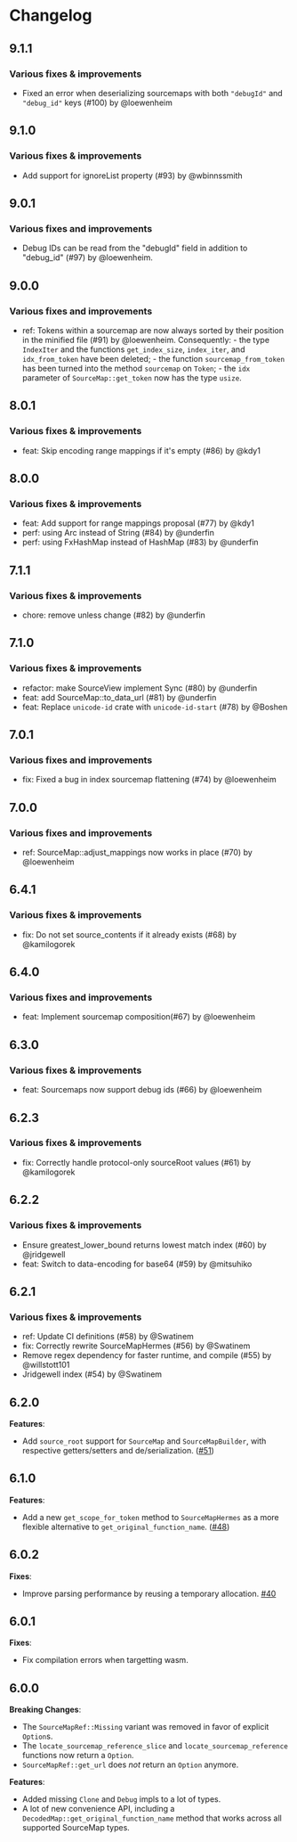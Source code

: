 # Changelog

## 9.1.1

### Various fixes & improvements

- Fixed an error when deserializing sourcemaps with
  both `"debugId"` and `"debug_id"` keys (#100) by @loewenheim

## 9.1.0

### Various fixes & improvements

- Add support for ignoreList property (#93) by @wbinnssmith

## 9.0.1

### Various fixes and improvements

- Debug IDs can be read from the "debugId" field in addition to "debug_id" (#97) by @loewenheim.

## 9.0.0

### Various fixes and improvements

- ref: Tokens within a sourcemap are now always sorted by their position in the
      minified file (#91) by @loewenheim.
      Consequently:
      - the type `IndexIter` and the functions `get_index_size`, `index_iter`,
        and `idx_from_token` have been deleted;
      - the function `sourcemap_from_token` has been turned into the method
        `sourcemap` on `Token`;
      - the `idx` parameter of `SourceMap::get_token` now has the type `usize`.

## 8.0.1

### Various fixes & improvements

- feat: Skip encoding range mappings if it's empty (#86) by @kdy1

## 8.0.0

### Various fixes & improvements

- feat: Add support for range mappings proposal (#77) by @kdy1
- perf: using Arc<str> instead of String (#84) by @underfin
- perf: using FxHashMap instead of HashMap (#83) by @underfin

## 7.1.1

### Various fixes & improvements

- chore: remove unless change (#82) by @underfin

## 7.1.0

### Various fixes & improvements

- refactor: make SourceView implement Sync (#80) by @underfin
- feat: add SourceMap::to_data_url (#81) by @underfin
- feat: Replace `unicode-id` crate with `unicode-id-start` (#78) by @Boshen

## 7.0.1

### Various fixes and improvements

- fix: Fixed a bug in index sourcemap flattening (#74) by @loewenheim

## 7.0.0

### Various fixes and improvements

- ref: SourceMap::adjust_mappings now works in place (#70) by @loewenheim

## 6.4.1

### Various fixes & improvements

- fix: Do not set source_contents if it already exists (#68) by @kamilogorek

## 6.4.0

### Various fixes and improvements

- feat: Implement sourcemap composition(#67) by @loewenheim

## 6.3.0

### Various fixes & improvements

- feat: Sourcemaps now support debug ids (#66) by @loewenheim

## 6.2.3

### Various fixes & improvements

- fix: Correctly handle protocol-only sourceRoot values (#61) by @kamilogorek

## 6.2.2

### Various fixes & improvements

- Ensure greatest_lower_bound returns lowest match index (#60) by @jridgewell
- feat: Switch to data-encoding for base64 (#59) by @mitsuhiko

## 6.2.1

### Various fixes & improvements

- ref: Update CI definitions (#58) by @Swatinem
- fix: Correctly rewrite SourceMapHermes (#56) by @Swatinem
- Remove regex dependency for faster runtime, and compile (#55) by @willstott101
- Jridgewell index (#54) by @Swatinem

## 6.2.0

**Features**:

- Add `source_root` support for `SourceMap` and `SourceMapBuilder`, with respective getters/setters and de/serialization. ([#51](https://github.com/getsentry/rust-sourcemap/pull/51))

## 6.1.0

**Features**:

- Add a new `get_scope_for_token` method to `SourceMapHermes` as a more flexible alternative to `get_original_function_name`. ([#48](https://github.com/getsentry/rust-sourcemap/pull/48))

## 6.0.2

**Fixes**:

- Improve parsing performance by reusing a temporary allocation. [#40](https://github.com/getsentry/rust-sourcemap/pull/40)

## 6.0.1

**Fixes**:

- Fix compilation errors when targetting wasm.

## 6.0.0

**Breaking Changes**:

- The `SourceMapRef::Missing` variant was removed in favor of explicit `Option`s.
- The `locate_sourcemap_reference_slice` and `locate_sourcemap_reference` functions now return a `Option`.
- `SourceMapRef::get_url` does _not_ return an `Option` anymore.

**Features**:

- Added missing `Clone` and `Debug` impls to a lot of types.
- A lot of new convenience API, including a `DecodedMap::get_original_function_name` method that works across all supported SourceMap types.
